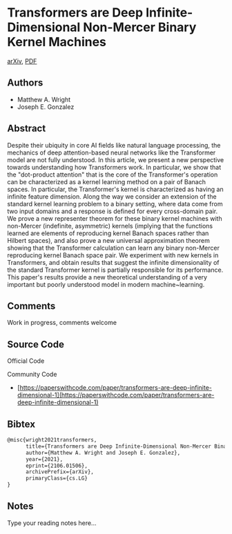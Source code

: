 
# Transformers are Deep Infinite-Dimensional Non-Mercer Binary Kernel Machines

[arXiv](https://arxiv.org/abs/2106.01506), [PDF](https://arxiv.org/pdf/2106.01506.pdf)

## Authors

- Matthew A. Wright
- Joseph E. Gonzalez

## Abstract

Despite their ubiquity in core AI fields like natural language processing, the mechanics of deep attention-based neural networks like the Transformer model are not fully understood. In this article, we present a new perspective towards understanding how Transformers work. In particular, we show that the "dot-product attention" that is the core of the Transformer's operation can be characterized as a kernel learning method on a pair of Banach spaces. In particular, the Transformer's kernel is characterized as having an infinite feature dimension. Along the way we consider an extension of the standard kernel learning problem to a binary setting, where data come from two input domains and a response is defined for every cross-domain pair. We prove a new representer theorem for these binary kernel machines with non-Mercer (indefinite, asymmetric) kernels (implying that the functions learned are elements of reproducing kernel Banach spaces rather than Hilbert spaces), and also prove a new universal approximation theorem showing that the Transformer calculation can learn any binary non-Mercer reproducing kernel Banach space pair. We experiment with new kernels in Transformers, and obtain results that suggest the infinite dimensionality of the standard Transformer kernel is partially responsible for its performance. This paper's results provide a new theoretical understanding of a very important but poorly understood model in modern machine~learning.

## Comments

Work in progress, comments welcome

## Source Code

Official Code



Community Code

- [https://paperswithcode.com/paper/transformers-are-deep-infinite-dimensional-1](https://paperswithcode.com/paper/transformers-are-deep-infinite-dimensional-1)

## Bibtex

```tex
@misc{wright2021transformers,
      title={Transformers are Deep Infinite-Dimensional Non-Mercer Binary Kernel Machines}, 
      author={Matthew A. Wright and Joseph E. Gonzalez},
      year={2021},
      eprint={2106.01506},
      archivePrefix={arXiv},
      primaryClass={cs.LG}
}
```

## Notes

Type your reading notes here...

